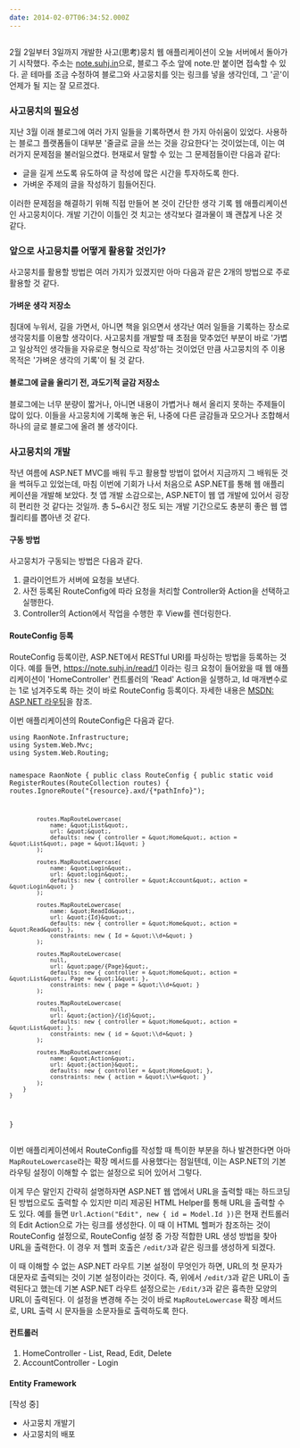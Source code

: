 ```yaml
---
date: 2014-02-07T06:34:52.000Z
---
```


<p><img src="http://static.sojin.io/images/migrated-photos/2014/Feb/think-1.png" alt=""></p>
<p>2월 2일부터 3일까지 개발한 사고(思考)뭉치 웹 애플리케이션이 오늘 서버에서 돌아가기 시작했다. 주소는 <a href="https://note.suhj.in">note.suhj.in</a>으로, 블로그 주소 앞에 note.만 붙이면 접속할 수 있다. 곧 테마를 조금 수정하여 블로그와 사고뭉치를 잇는 링크를 넣을 생각인데, 그 '곧'이 언제가 될 지는 잘 모르겠다.</p>
<h3 id="">사고뭉치의 필요성</h3>
<p>지난 3월 이래 블로그에 여러 가지 일들을 기록하면서 한 가지 아쉬움이 있었다. 사용하는 블로그 플랫폼들이 대부분 '줄글로 글을 쓰는 것을 강요한다'는 것이었는데, 이는 여러가지 문제점을 불러일으켰다. 현재로서 말할 수 있는 그 문제점들이란 다음과 같다:</p>
<ul>
<li>글을 길게 쓰도록 유도하여 글 작성에 많은 시간을 투자하도록 한다.</li>
<li>가벼운 주제의 글을 작성하기 힘들어진다.</li>
</ul>
<p>이러한 문제점을 해결하기 위해 직접 만들어 본 것이 간단한 생각 기록 웹 애플리케이션인 사고뭉치이다. 개발 기간이 이틀인 것 치고는 생각보다 결과물이 꽤 괜찮게 나온 것 같다.</p>
<h3 id="">앞으로 사고뭉치를 어떻게 활용할 것인가?</h3>
<p>사고뭉치를 활용할 방법은 여러 가지가 있겠지만 아마 다음과 같은 2개의 방법으로 주로 활용할 것 같다.</p>
<h4 id="">가벼운 생각 저장소</h4>
<p>침대에 누워서, 길을 가면서, 아니면 책을 읽으면서 생각난 여러 일들을 기록하는 장소로 생각뭉치를 이용할 생각이다. 사고뭉치를 개발할 때 초점을 맞추었던 부분이 바로 '가볍고 일상적인 생각들을 자유로운 형식으로 작성'하는 것이었던 만큼 사고뭉치의 주 이용 목적은 '가벼운 생각의 기록'이 될 것 같다.</p>
<h4 id="">블로그에 글을 올리기 전, 과도기적 글감 저장소</h4>
<p>블로그에는 너무 분량이 짧거나, 아니면 내용이 가볍거나 해서 올리지 못하는 주제들이 많이 있다. 이들을 사고뭉치에 기록해 놓은 뒤, 나중에 다른 글감들과 모으거나 조합해서 하나의 글로 블로그에 올려 볼 생각이다.</p>
<h3 id="">사고뭉치의 개발</h3>
<p>작년 여름에 ASP.NET MVC를 배워 두고 활용할 방법이 없어서 지금까지 그 배워둔 것을 썩혀두고 있었는데, 마침 이번에 기회가 나서 처음으로 ASP.NET를 통해 웹 애플리케이션을 개발해 보았다. 첫 앱 개발 소감으로는, ASP.NET이 웹 앱 개발에 있어서 굉장히 편리한 것 같다는 것일까. 총 5~6시간 정도 되는 개발 기간으로도 충분히 좋은 웹 앱 퀄리티를 뽑아낸 것 같다.</p>
<h4 id="">구동 방법</h4>
<p>사고뭉치가 구동되는 방법은 다음과 같다.</p>
<ol>
<li>클라이언트가 서버에 요청을 보낸다.</li>
<li>사전 등록된 RouteConfig에 따라 요청을 처리할 Controller와 Action을 선택하고 실행한다.</li>
<li>Controller의 Action에서 작업을 수행한 후 View를 렌더링한다.</li>
</ol>
<h4 id="routeconfig">RouteConfig 등록</h4>
<p>RouteConfig 등록이란, ASP.NET에서 RESTful URI를 파싱하는 방법을 등록하는 것이다. 예를 들면, <a href="https://note.suhj.in/read/1">https://note.suhj.in/read/1</a> 이라는 링크 요청이 들어왔을 때 웹 애플리케이션이 'HomeController' 컨트롤러의 'Read' Action을 실행하고, Id 매개변수로는 1로 넘겨주도록 하는 것이 바로 RouteConfig 등록이다. 자세한 내용은 <a href="https://msdn.microsoft.com/ko-kr/library/cc668201.aspx">MSDN: ASP.NET 라우팅</a>을 참조.</p>
<p>이번 애플리케이션의 RouteConfig은 다음과 같다.</p>
<pre><code class="language-prettyprint">using RaonNote.Infrastructure;
using System.Web.Mvc;
using System.Web.Routing;

namespace RaonNote
{
    public class RouteConfig
    {
        public static void RegisterRoutes(RouteCollection routes)
        {
            routes.IgnoreRoute(&quot;{resource}.axd/{*pathInfo}&quot;);

            routes.MapRouteLowercase(
                name: &quot;List&quot;,
                url: &quot;&quot;,
                defaults: new { controller = &quot;Home&quot;, action = &quot;List&quot;, page = &quot;1&quot; }
            );

            routes.MapRouteLowercase(
                name: &quot;Login&quot;,
                url: &quot;login&quot;,
                defaults: new { controller = &quot;Account&quot;, action = &quot;Login&quot; }
            );

            routes.MapRouteLowercase(
                name: &quot;ReadId&quot;,
                url: &quot;{Id}&quot;,
                defaults: new { controller = &quot;Home&quot;, action = &quot;Read&quot; },
                constraints: new { Id = &quot;\\d+&quot; }
            );

            routes.MapRouteLowercase(
                null,
                url: &quot;page/{Page}&quot;,
                defaults: new { controller = &quot;Home&quot;, action = &quot;List&quot;, Page = &quot;1&quot; },
                constraints: new { page = &quot;\\d+&quot; }
            );

            routes.MapRouteLowercase(
                null,
                url: &quot;{action}/{id}&quot;,
                defaults: new { controller = &quot;Home&quot;, action = &quot;List&quot; },
                constraints: new { id = &quot;\\d+&quot; }
            );

            routes.MapRouteLowercase(
                name: &quot;Action&quot;,
                url: &quot;{action}&quot;,
                defaults: new { controller = &quot;Home&quot; },
                constraints: new { action = &quot;\\w+&quot; }
            );
        }
    }
}
</code></pre>
<p>이번 애플리케이션에서 RouteConfig를 작성할 때 특이한 부분을 하나 발견한다면 아마 <code>MapRouteLowercase</code>라는 확장 메서드를 사용했다는 점일텐데, 이는 ASP.NET의 기본 라우팅 설정이 이해할 수 없는 설정으로 되어 있어서 그렇다.</p>
<p>이게 무슨 말인지 간략히 설명하자면 ASP.NET 웹 앱에서 URL을 출력할 때는 하드코딩된 방법으로도 출력할 수 있지만 미리 제공된 HTML Helper를 통해 URL을 출력할 수도 있다. 예를 들면 <code>Url.Action(&quot;Edit&quot;, new { id = Model.Id })</code>은 현재 컨트롤러의 Edit Action으로 가는 링크를 생성한다. 이 때 이 HTML 헬퍼가 참조하는 것이 RouteConfig 설정으로, RouteConfig 설정 중 가장 적합한 URL 생성 방법을 찾아 URL을 출력한다. 이 경우 저 헬퍼 호출은 <code>/edit/3</code>과 같은 링크를 생성하게 되겠다.</p>
<p>이 때 이해할 수 없는 ASP.NET 라우트 기본 설정이 무엇인가 하면, URL의 첫 문자가 대문자로 출력되는 것이 기본 설정이라는 것이다. 즉, 위에서 <code>/edit/3</code>과 같은 URL이 출력된다고 했는데 기본 ASP.NET 라우트 설정으로는 <code>/Edit/3</code>과 같은 흉측한 모양의 URL이 출력된다. 이 설정을 변경해 주는 것이 바로 <code>MapRouteLowercase</code> 확장 메서드로, URL 출력 시 문자들을 소문자들로 출력하도록 한다.</p>
<h4 id="">컨트롤러</h4>
<ol>
<li>HomeController - List, Read, Edit, Delete</li>
<li>AccountController - Login</li>
</ol>
<h4 id="entityframework">Entity Framework</h4>
<p>[작성 중]</p>
<ul>
<li>사고뭉치 개발기</li>
<li>사고뭉치의 배포</li>
</ul>
